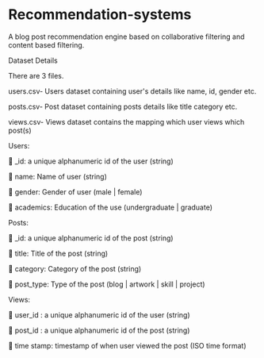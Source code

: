 # Recommendation-systems
A blog post recommendation engine based on collaborative filtering and content based filtering.

Dataset Details

There are 3 files.

users.csv- Users dataset containing user's details like name, id, gender etc.

posts.csv- Post dataset containing posts details like title category etc.

views.csv- Views dataset contains the mapping which user views which post(s)

Users:

 _id: a unique alphanumeric id of the user (string)

 name: Name of user (string)

 gender: Gender of user (male | female)

 academics: Education of the use (undergraduate | graduate)

Posts:

 _id: a unique alphanumeric id of the post (string)

 title: Title of the post (string)

 category: Category of the post (string)

 post_type: Type of the post (blog | artwork | skill | project)

Views:

 user_id : a unique alphanumeric id of the user (string)

 post_id : a unique alphanumeric id of the post (string)

 time stamp: timestamp of when user viewed the post (ISO time format)
